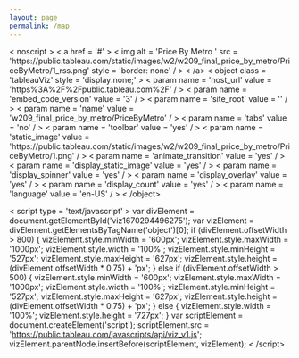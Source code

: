 ```yaml
---
layout: page
permalink: /map
---
```


<head>
    <title>My GitHub Pages Site</title>
    <!-- <link href="https://cdn.jsdelivr.net/npm/bootstrap@5.2.2/dist/css/bootstrap.min.css" rel="stylesheet" integrity="sha384-Zenh87qX5JnK2Jl0vWa8Ck2rdkQ2Bzep5IDxbcnCeuOxjzrPF/et3URy9Bv1WTRi" crossorigin="anonymous"> -->
  
</head>
<body>

<div class = 'tableauPlaceholder'
id = 'viz1670294496275'
style = 'position: relative' > < noscript > < a href = '#' > < img alt = 'Price By Metro '
src = 'https:&#47;&#47;public.tableau.com&#47;static&#47;images&#47;w2&#47;w209_final_price_by_metro&#47;PriceByMetro&#47;1_rss.png'
style = 'border: none' / > < /a></noscript > < object class = 'tableauViz'
style = 'display:none;' > < param name = 'host_url'
value = 'https%3A%2F%2Fpublic.tableau.com%2F' / > < param name = 'embed_code_version'
value = '3' / > < param name = 'site_root'
value = '' / > < param name = 'name'
value = 'w209_final_price_by_metro&#47;PriceByMetro' / > < param name = 'tabs'
value = 'no' / > < param name = 'toolbar'
value = 'yes' / > < param name = 'static_image'
value = 'https:&#47;&#47;public.tableau.com&#47;static&#47;images&#47;w2&#47;w209_final_price_by_metro&#47;PriceByMetro&#47;1.png' / > < param name = 'animate_transition'
value = 'yes' / > < param name = 'display_static_image'
value = 'yes' / > < param name = 'display_spinner'
value = 'yes' / > < param name = 'display_overlay'
value = 'yes' / > < param name = 'display_count'
value = 'yes' / > < param name = 'language'
value = 'en-US' / > < /object></div > 
  
  < script type = 'text/javascript' >
    var divElement = document.getElementById('viz1670294496275');
var vizElement = divElement.getElementsByTagName('object')[0];
if (divElement.offsetWidth > 800) {
    vizElement.style.minWidth = '600px';
    vizElement.style.maxWidth = '1000px';
    vizElement.style.width = '100%';
    vizElement.style.minHeight = '527px';
    vizElement.style.maxHeight = '627px';
    vizElement.style.height = (divElement.offsetWidth * 0.75) + 'px';
} else if (divElement.offsetWidth > 500) {
    vizElement.style.minWidth = '600px';
    vizElement.style.maxWidth = '1000px';
    vizElement.style.width = '100%';
    vizElement.style.minHeight = '527px';
    vizElement.style.maxHeight = '627px';
    vizElement.style.height = (divElement.offsetWidth * 0.75) + 'px';
} else {
    vizElement.style.width = '100%';
    vizElement.style.height = '727px';
}
var scriptElement = document.createElement('script');
scriptElement.src = 'https://public.tableau.com/javascripts/api/viz_v1.js';
vizElement.parentNode.insertBefore(scriptElement, vizElement); < /script>
    
</body>
